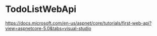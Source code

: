 # TodoListWebApi
 https://docs.microsoft.com/en-us/aspnet/core/tutorials/first-web-api?view=aspnetcore-5.0&tabs=visual-studio
